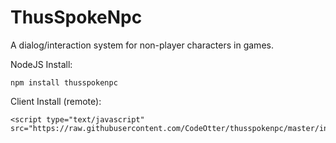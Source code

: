 ThusSpokeNpc
=============

A dialog/interaction system for non-player characters in games.

NodeJS Install:
```
npm install thusspokenpc
```

Client Install (remote):
```
<script type="text/javascript" src="https://raw.githubusercontent.com/CodeOtter/thusspokenpc/master/index.js">
```
